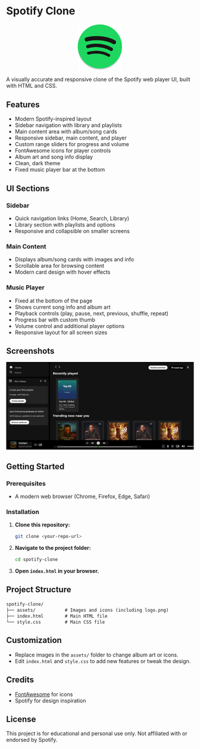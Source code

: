 # Spotify Clone

<p align="center">
  <img src="assets/logo.png" alt="Spotify Logo" width="120" />
</p>

A visually accurate and responsive clone of the Spotify web player UI, built with HTML and CSS.

## Features
- Modern Spotify-inspired layout
- Sidebar navigation with library and playlists
- Main content area with album/song cards
- Responsive sidebar, main content, and player
- Custom range sliders for progress and volume
- FontAwesome icons for player controls
- Album art and song info display
- Clean, dark theme
- Fixed music player bar at the bottom

## UI Sections

### Sidebar
- Quick navigation links (Home, Search, Library)
- Library section with playlists and options
- Responsive and collapsible on smaller screens

### Main Content
- Displays album/song cards with images and info
- Scrollable area for browsing content
- Modern card design with hover effects

### Music Player
- Fixed at the bottom of the page
- Shows current song info and album art
- Playback controls (play, pause, next, previous, shuffle, repeat)
- Progress bar with custom thumb
- Volume control and additional player options
- Responsive layout for all screen sizes

## Screenshots

![Demo Screenshot](assets/image.png)


## Getting Started

### Prerequisites
- A modern web browser (Chrome, Firefox, Edge, Safari)

### Installation
1. **Clone this repository:**
   ```bash
   git clone <your-repo-url>
   ```
2. **Navigate to the project folder:**
   ```bash
   cd spotify-clone
   ```
3. **Open `index.html` in your browser.**

## Project Structure
```
spotify-clone/
├── assets/           # Images and icons (including logo.png)
├── index.html        # Main HTML file
└── style.css         # Main CSS file
```

## Customization
- Replace images in the `assets/` folder to change album art or icons.
- Edit `index.html` and `style.css` to add new features or tweak the design.

## Credits
- [FontAwesome](https://fontawesome.com/) for icons
- Spotify for design inspiration

## License
This project is for educational and personal use only. Not affiliated with or endorsed by Spotify. 